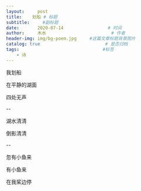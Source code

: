 ```yaml
---
layout:     post                       
title:    划船 # 标题
subtitle:     #副标题
date:       2020-07-14                 # 时间
author:     木水                         # 作者
header-img: img/bg-poem.jpg     #这篇文章标题背景图片
catalog: true                         # 是否归档
tags:                                #标签
    - 诗
---
```

我划船

在平静的湖面

四处无声

--

湖水清清

倒影清清

--

忽有小鱼来

有小鱼来

在我桨边停
